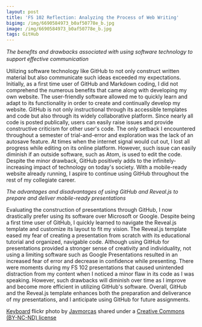 ```yaml
---
layout: post
title: 'FS 102 Reflection: Analyzing the Process of Web Writing'
bigimg: /img/6690584973_b0af50778e_b.jpg
image: /img/6690584973_b0af50778e_b.jpg
tags: GitHub
---
```


*The beneﬁts and drawbacks associated with using software technology to support eﬀective communication*

Utilizing software technology like GitHub to not only construct written material but also communicate such ideas exceeded my expectations. Initially, as a first time user of GitHub and Markdown coding, I did not comprehend the numerous benefits that came along with developing my own website. The user-friendly software allowed me to quickly learn and adapt to its functionality in order to create and continually develop my website. GitHub is not only instructional through its accessible templates and code but also through its widely collaborative platform. Since nearly all code is posted publically, users can easily raise issues and provide constructive criticism for other user's code. The only setback I encountered throughout a semester of trial-and-error and exploration was the lack of an autosave feature. At times when the internet signal would cut out, I lost all progress while editing on its online platform. However, such issue can easily diminish if an outside software, such as Atom, is used to edit the code. Despite the minor drawback, GitHub positively adds to the infinitely-increasing impact of technology on today's society. With a mobile-ready website already running, I aspire to continue using GitHub throughout the rest of my collegiate career.

*The advantages and disadvantages of using GitHub and Reveal.js to prepare and deliver mobile-ready presentations*

Evaluating the construction of presentations through GitHub, I now drastically prefer using its software over Microsoft or Google. Despite being a first time user of GitHub, I quickly learned to navigate the Reveal.js template and customize its layout to fit my vision. The Reveal.js template eased my fear of creating a presentation from scratch with its educational tutorial and organized, navigable code. Although using GitHub for presentations provided a stronger sense of creativity and individuality, not using a limiting software such as Google Presentations resulted in an increased fear of error and decrease in confidence while presenting. There were moments during my FS 102 presentations that caused unintended distraction from my content when I noticed a minor flaw in its code as I was speaking. However, such drawbacks will diminish over time as I improve and become more efficient in utilizing GitHub's software. Overall, GitHub and the Reveal.js template enhances both the preparation and deliverance of my presentations, and I anticipate using GitHub for future assignments. 


<a title="Keyboard" href="https://flickr.com/photos/javmorcas/6690584973">Keyboard</a> flickr photo by <a href="https://flickr.com/people/javmorcas">Javmorcas</a> shared under a <a href="https://creativecommons.org/licenses/by-nc-nd/2.0/">Creative Commons (BY-NC-ND) license</a> 
